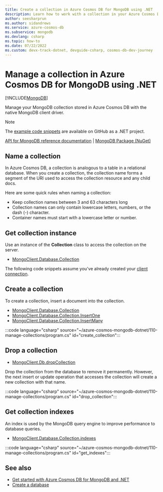 ```yaml
---
title: Create a collection in Azure Cosmos DB for MongoDB using .NET
description: Learn how to work with a collection in your Azure Cosmos DB for MongoDB database using the .NET SDK.
author: seesharprun
ms.author: sidandrews
ms.service: azure-cosmos-db
ms.subservice: mongodb
ms.devlang: csharp
ms.topic: how-to
ms.date: 07/22/2022
ms.custom: devx-track-dotnet, devguide-csharp, cosmos-db-dev-journey
---
```


# Manage a collection in Azure Cosmos DB for MongoDB using .NET

[!INCLUDE[MongoDB](~/reusable-content/ce-skilling/azure/includes/cosmos-db/includes/appliesto-mongodb.md)]

Manage your MongoDB collection stored in Azure Cosmos DB with the native MongoDB client driver.

> [!NOTE]
> The [example code snippets](https://github.com/Azure-Samples/cosmos-db-mongodb-api-dotnet-samples) are available on GitHub as a .NET project.

[API for MongoDB reference documentation](https://docs.mongodb.com/drivers/csharp) | [MongoDB Package (NuGet)](https://www.nuget.org/packages/MongoDB.Driver)

## Name a collection

In Azure Cosmos DB, a collection is analogous to a table in a relational database. When you create a collection, the collection name forms a segment of the URI used to access the collection resource and any child docs.

Here are some quick rules when naming a collection:

- Keep collection names between 3 and 63 characters long
- Collection names can only contain lowercase letters, numbers, or the dash (-) character.
- Container names must start with a lowercase letter or number.

## Get collection instance

Use an instance of the **Collection** class to access the collection on the server.

- [MongoClient.Database.Collection](https://mongodb.github.io/mongo-csharp-driver/2.17/apidocs/html/T_MongoDB_Driver_MongoCollection.htm)

The following code snippets assume you've already created your [client connection](how-to-dotnet-get-started.md#create-mongoclient-with-connection-string).

## Create a collection

To create a collection, insert a document into the collection.

- [MongoClient.Database.Collection](https://mongodb.github.io/mongo-csharp-driver/2.17/apidocs/html/T_MongoDB_Driver_MongoCollection.htm)
- [MongoClient.Database.Collection.InsertOne](https://mongodb.github.io/mongo-csharp-driver/2.17/apidocs/html/M_MongoDB_Driver_IMongoCollection_1_InsertOne_1.htm)
- [MongoClient.Database.Collection.InsertMany](https://mongodb.github.io/mongo-csharp-driver/2.17/apidocs/html/M_MongoDB_Driver_IMongoCollection_1_InsertMany_1.htm)

:::code language="csharp" source="~/azure-cosmos-mongodb-dotnet/110-manage-collections/program.cs" id="create_collection":::

## Drop a collection

- [MongoClient.Db.dropCollection](https://mongodb.github.io/mongo-csharp-driver/2.17/apidocs/html/M_MongoDB_Driver_IMongoDatabase_DropCollection_3.htm)

Drop the collection from the database to remove it permanently. However, the next insert or update operation that accesses the collection will create a new collection with that name.

:::code language="csharp" source="~/azure-cosmos-mongodb-dotnet/110-manage-collections/program.cs" id="drop_collection":::

## Get collection indexes

An index is used by the MongoDB query engine to improve performance to database queries.

- [MongoClient.Database.Collection.indexes](https://mongodb.github.io/mongo-csharp-driver/2.17/apidocs/html/P_MongoDB_Driver_IMongoCollection_1_Indexes.htm)

:::code language="csharp" source="~/azure-cosmos-mongodb-dotnet/110-manage-collections/program.cs" id="get_indexes":::

## See also

- [Get started with Azure Cosmos DB for MongoDB and .NET](how-to-dotnet-get-started.md)
- [Create a database](how-to-dotnet-manage-databases.md)
